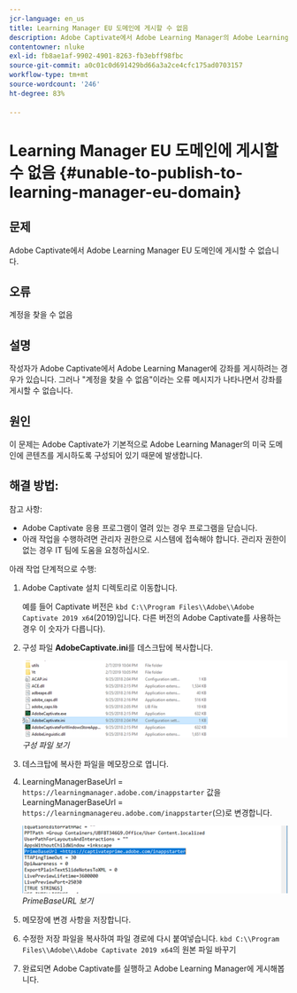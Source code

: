 ```yaml
---
jcr-language: en_us
title: Learning Manager EU 도메인에 게시할 수 없음
description: Adobe Captivate에서 Adobe Learning Manager의 Adobe Learning Manager EU 도메인으로 게시할 수 없습니다.
contentowner: nluke
exl-id: fb8ae1af-9902-4901-8263-fb3ebff98fbc
source-git-commit: a0c01c0d691429bd66a3a2ce4cfc175ad0703157
workflow-type: tm+mt
source-wordcount: '246'
ht-degree: 83%

---
```


# Learning Manager EU 도메인에 게시할 수 없음 {#unable-to-publish-to-learning-manager-eu-domain}

## 문제

Adobe Captivate에서 Adobe Learning Manager EU 도메인에 게시할 수 없습니다.

## 오류

계정을 찾을 수 없음

## 설명

작성자가 Adobe Captivate에서 Adobe Learning Manager에 강좌를 게시하려는 경우가 있습니다. 그러나 &quot;계정을 찾을 수 없음&quot;이라는 오류 메시지가 나타나면서 강좌를 게시할 수 없습니다.

## 원인

이 문제는 Adobe Captivate가 기본적으로 Adobe Learning Manager의 미국 도메인에 콘텐츠를 게시하도록 구성되어 있기 때문에 발생합니다.

## 해결 방법:

참고 사항:

* Adobe Captivate 응용 프로그램이 열려 있는 경우 프로그램을 닫습니다.
* 아래 작업을 수행하려면 관리자 권한으로 시스템에 접속해야 합니다. 관리자 권한이 없는 경우 IT 팀에 도움을 요청하십시오.

아래 작업 단계적으로 수행:

1. Adobe Captivate 설치 디렉토리로 이동합니다.

   예를 들어 Captivate 버전은 `kbd C:\\Program Files\\Adobe\\Adobe Captivate 2019 x64`(2019)입니다. 다른 버전의 Adobe Captivate를 사용하는 경우 이 숫자가 다릅니다).

1. 구성 파일 **AdobeCaptivate.ini**&#x200B;를 데스크탑에 복사합니다.

   ![](assets/cp-captivate.ini.png)
   *구성 파일 보기*

1. 데스크탑에 복사한 파일을 메모장으로 엽니다.
1. LearningManagerBaseUrl = `https://learningmanager.adobe.com/inappstarter` 값을 LearningManagerBaseUrl = `https://learningmanagereu.adobe.com/inappstarter`(으)로 변경합니다.

   ![](assets/cp-primebaseurl.png)
   *PrimeBaseURL 보기*

1. 메모장에 변경 사항을 저장합니다.
1. 수정한 저장 파일을 복사하여 파일 경로에 다시 붙여넣습니다. `kbd C:\\Program Files\\Adobe\\Adobe Captivate 2019 x64`의 원본 파일 바꾸기
1. 완료되면 Adobe Captivate를 실행하고 Adobe Learning Manager에 게시해봅니다.
